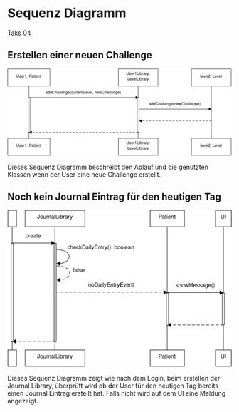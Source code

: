 # Sequenz Diagramm

[Taks 04](../Task04.md)

## Erstellen einer neuen Challenge

![Create Challenge](./CreateChallangeCorrected.svg)

Dieses Sequenz Diagramm beschreibt den Ablauf und die genutzten Klassen wenn der User eine neue Challenge erstellt.

## Noch kein Journal Eintrag für den heutigen Tag

![No Entry](./NoEntryCorrected.svg)

Dieses Sequenz Diagramm zeigt wie nach dem Login, beim erstellen der Journal Library, überprüft wird ob der User für den heutigen Tag bereits einen Journal Eintrag erstellt hat. Falls nicht wird auf dem UI eine Meldung angezeigt.
